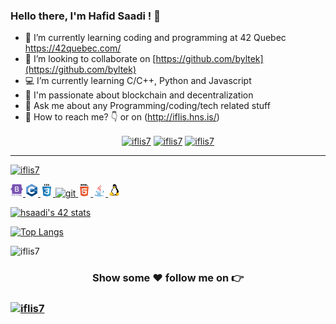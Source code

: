 ### Hello there, I'm Hafid Saadi ! 👋

- 🏫 I’m currently learning coding and programming at 42 Quebec https://42quebec.com/
- 👫 I’m looking to collaborate on [https://github.com/byltek](https://github.com/byltek)
- 💻 I’m currently learning C/C++, Python and Javascript
- 🧲 I'm passionate about blockchain and decentralization
- 💬 Ask me about any Programming/coding/tech related stuff
- 📮 How to reach me? 👇 or on (http://iflis.hns.is/) 

<p align="center">  
<a href="https://twitter.com/iflis7" target="blank"><img align="center" src="https://cdn.jsdelivr.net/npm/simple-icons@3.0.1/icons/twitter.svg" 
alt="iflis7" height="30" width="30" /></a>
<a href="https://fb.com/iflis7.me" target="blank"><img align="center" src="https://cdn.jsdelivr.net/npm/simple-icons@3.0.1/icons/facebook.svg" 
alt="iflis7" height="30" width="30" /></a>
<a href="https://instagram.com/iflis7" target="blank"><img align="center" src="https://cdn.jsdelivr.net/npm/simple-icons@3.0.1/icons/instagram.svg" 
alt="iflis7" height="30" width="30" /></a>
<hr>
<p align="left"> <a href="https://twitter.com/iflis7" target="blank"><img src="https://img.shields.io/twitter/follow/iflis7?logo=twitter&style=for-the-badge" 
alt="iflis7" /></a> </p>

<p align="left"> <a href="https://getbootstrap.com" target="_blank"> 
<img src="https://raw.githubusercontent.com/devicons/devicon/master/icons/bootstrap/bootstrap-plain-wordmark.svg" 
     alt="bootstrap" width="20" height="20"/> </a> <a href="https://www.w3schools.com/cpp/" target="_blank">
<img src="https://raw.githubusercontent.com/devicons/devicon/master/icons/cplusplus/cplusplus-original.svg" 
     alt="cplusplus" width="20" height="20"/> </a> <a href="https://www.w3schools.com/css/" target="_blank">
<img src="https://raw.githubusercontent.com/devicons/devicon/master/icons/css3/css3-original-wordmark.svg" 
     alt="css3" width="20" height="20"/> </a> <a href="https://git-scm.com/" target="_blank"> 
<img src="https://www.vectorlogo.zone/logos/git-scm/git-scm-icon.svg" alt="git" width="20" height="20"/> </a> 
  <a href="https://www.w3.org/html/" target="_blank"> 
    <img src="https://raw.githubusercontent.com/devicons/devicon/master/icons/html5/html5-original-wordmark.svg" 
         alt="html5" width="20" height="20"/> </a> <a href="https://www.java.com" target="_blank"> 
  <img src="https://raw.githubusercontent.com/devicons/devicon/master/icons/java/java-original.svg" 
       alt="java" width="20" height="20"/> </a> <a href="https://www.linux.org/" target="_blank"> 
<img src="https://raw.githubusercontent.com/devicons/devicon/master/icons/linux/linux-original.svg" 
     alt="linux" width="20" height="20"/> </a> <a href="https://www.adobe.com/products/xd.html" target="_blank">
</p>

[![hsaadi's 42 stats](https://badge42.vercel.app/api/v2/cl5s2p211013909jutf782quk/stats?cursusId=21&coalitionId=249)](https://github.com/JaeSeoKim/badge42)
     
[![Top Langs](https://github-readme-stats.vercel.app/api/top-langs/?username=iflis7)](https://github.com/iflis7/github-readme-stats)
<p align="left"> <img src="https://komarev.com/ghpvc/?username=iflis7" alt="iflis7" /> </p>




<p align="center"> <h3 style="text-align:center;">Show some ♥ follow me on 👉 <h3>  <a href="https://twitter.com/iflis7" target="blank"><img src="https://img.shields.io/twitter/follow/iflis7?logo=twitter&style=for-the-badge" 
alt="iflis7" /></a></p>


